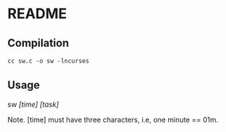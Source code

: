 README
======

Compilation
-----------

`cc sw.c -o sw -lncurses`

Usage
-----

sw *[time]* *[task]*

Note. [time] must have three characters, i.e, one minute == 01m.
